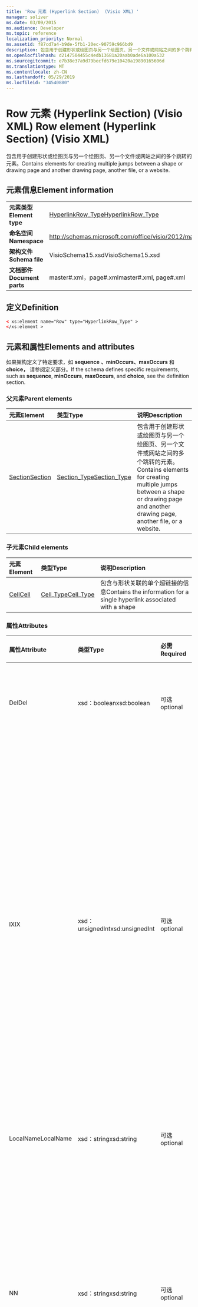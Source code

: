 ```yaml
---
title: 'Row 元素 (Hyperlink Section)  (Visio XML) '
manager: soliver
ms.date: 03/09/2015
ms.audience: Developer
ms.topic: reference
localization_priority: Normal
ms.assetid: f87cd7a4-b9de-5fb1-20ec-90759c966bd9
description: 包含用于创建形状或绘图页与另一个绘图页、另一个文件或网站之间的多个跳转的元素。
ms.openlocfilehash: d2147504455c4edb13681a20aab0ade6a100a532
ms.sourcegitcommit: e7b38e37a9d79becfd679e10420a19890165606d
ms.translationtype: MT
ms.contentlocale: zh-CN
ms.lasthandoff: 05/29/2019
ms.locfileid: "34540880"
---
```

# <a name="row-element-hyperlink-section-visio-xml"></a><span data-ttu-id="bc3d7-103">Row 元素 (Hyperlink Section)  (Visio XML) </span><span class="sxs-lookup"><span data-stu-id="bc3d7-103">Row element (Hyperlink Section) (Visio XML)</span></span>

<span data-ttu-id="bc3d7-104">包含用于创建形状或绘图页与另一个绘图页、另一个文件或网站之间的多个跳转的元素。</span><span class="sxs-lookup"><span data-stu-id="bc3d7-104">Contains elements for creating multiple jumps between a shape or drawing page and another drawing page, another file, or a website.</span></span>
  
## <a name="element-information"></a><span data-ttu-id="bc3d7-105">元素信息</span><span class="sxs-lookup"><span data-stu-id="bc3d7-105">Element information</span></span>

|||
|:-----|:-----|
|<span data-ttu-id="bc3d7-106">**元素类型**</span><span class="sxs-lookup"><span data-stu-id="bc3d7-106">**Element type**</span></span> <br/> |[<span data-ttu-id="bc3d7-107">HyperlinkRow_Type</span><span class="sxs-lookup"><span data-stu-id="bc3d7-107">HyperlinkRow_Type</span></span>](hyperlinkrow_type-complextypevisio-xml.md) <br/> |
|<span data-ttu-id="bc3d7-108">**命名空间**</span><span class="sxs-lookup"><span data-stu-id="bc3d7-108">**Namespace**</span></span> <br/> |http://schemas.microsoft.com/office/visio/2012/main  <br/> |
|<span data-ttu-id="bc3d7-109">**架构文件**</span><span class="sxs-lookup"><span data-stu-id="bc3d7-109">**Schema file**</span></span> <br/> |<span data-ttu-id="bc3d7-110">VisioSchema15.xsd</span><span class="sxs-lookup"><span data-stu-id="bc3d7-110">VisioSchema15.xsd</span></span>  <br/> |
|<span data-ttu-id="bc3d7-111">**文档部件**</span><span class="sxs-lookup"><span data-stu-id="bc3d7-111">**Document parts**</span></span> <br/> |<span data-ttu-id="bc3d7-112">master#.xml，page#.xml</span><span class="sxs-lookup"><span data-stu-id="bc3d7-112">master#.xml, page#.xml</span></span>  <br/> |
   
## <a name="definition"></a><span data-ttu-id="bc3d7-113">定义</span><span class="sxs-lookup"><span data-stu-id="bc3d7-113">Definition</span></span>

```XML
< xs:element name="Row" type="HyperlinkRow_Type" >
</xs:element >
```

## <a name="elements-and-attributes"></a><span data-ttu-id="bc3d7-114">元素和属性</span><span class="sxs-lookup"><span data-stu-id="bc3d7-114">Elements and attributes</span></span>

<span data-ttu-id="bc3d7-115">如果架构定义了特定要求，如 **sequence** **、minOccurs、maxOccurs** 和 **choice，** 请参阅定义部分。</span><span class="sxs-lookup"><span data-stu-id="bc3d7-115">If the schema defines specific requirements, such as **sequence**, **minOccurs**, **maxOccurs**, and **choice**, see the definition section.</span></span> 
  
### <a name="parent-elements"></a><span data-ttu-id="bc3d7-116">父元素</span><span class="sxs-lookup"><span data-stu-id="bc3d7-116">Parent elements</span></span>

|<span data-ttu-id="bc3d7-117">**元素**</span><span class="sxs-lookup"><span data-stu-id="bc3d7-117">**Element**</span></span>|<span data-ttu-id="bc3d7-118">**类型**</span><span class="sxs-lookup"><span data-stu-id="bc3d7-118">**Type**</span></span>|<span data-ttu-id="bc3d7-119">**说明**</span><span class="sxs-lookup"><span data-stu-id="bc3d7-119">**Description**</span></span>|
|:-----|:-----|:-----|
|[<span data-ttu-id="bc3d7-120">Section</span><span class="sxs-lookup"><span data-stu-id="bc3d7-120">Section</span></span>](section-element-sheet_type-complextypevisio-xml.md) <br/> |[<span data-ttu-id="bc3d7-121">Section_Type</span><span class="sxs-lookup"><span data-stu-id="bc3d7-121">Section_Type</span></span>](section_type-complextypevisio-xml.md) <br/> |<span data-ttu-id="bc3d7-122">包含用于创建形状或绘图页与另一个绘图页、另一个文件或网站之间的多个跳转的元素。</span><span class="sxs-lookup"><span data-stu-id="bc3d7-122">Contains elements for creating multiple jumps between a shape or drawing page and another drawing page, another file, or a website.</span></span>  <br/> |
   
### <a name="child-elements"></a><span data-ttu-id="bc3d7-123">子元素</span><span class="sxs-lookup"><span data-stu-id="bc3d7-123">Child elements</span></span>

|<span data-ttu-id="bc3d7-124">**元素**</span><span class="sxs-lookup"><span data-stu-id="bc3d7-124">**Element**</span></span>|<span data-ttu-id="bc3d7-125">**类型**</span><span class="sxs-lookup"><span data-stu-id="bc3d7-125">**Type**</span></span>|<span data-ttu-id="bc3d7-126">**说明**</span><span class="sxs-lookup"><span data-stu-id="bc3d7-126">**Description**</span></span>|
|:-----|:-----|:-----|
|[<span data-ttu-id="bc3d7-127">Cell</span><span class="sxs-lookup"><span data-stu-id="bc3d7-127">Cell</span></span>](cell-element-hyperlink-rowvisio-xml.md) <br/> |[<span data-ttu-id="bc3d7-128">Cell_Type</span><span class="sxs-lookup"><span data-stu-id="bc3d7-128">Cell_Type</span></span>](cell_type-complextypevisio-xml.md) <br/> |<span data-ttu-id="bc3d7-129">包含与形状关联的单个超链接的信息</span><span class="sxs-lookup"><span data-stu-id="bc3d7-129">Contains the information for a single hyperlink associated with a shape</span></span>  <br/> |
   
### <a name="attributes"></a><span data-ttu-id="bc3d7-130">属性</span><span class="sxs-lookup"><span data-stu-id="bc3d7-130">Attributes</span></span>

|<span data-ttu-id="bc3d7-131">**属性**</span><span class="sxs-lookup"><span data-stu-id="bc3d7-131">**Attribute**</span></span>|<span data-ttu-id="bc3d7-132">**类型**</span><span class="sxs-lookup"><span data-stu-id="bc3d7-132">**Type**</span></span>|<span data-ttu-id="bc3d7-133">**必需**</span><span class="sxs-lookup"><span data-stu-id="bc3d7-133">**Required**</span></span>|<span data-ttu-id="bc3d7-134">**描述**</span><span class="sxs-lookup"><span data-stu-id="bc3d7-134">**Description**</span></span>|<span data-ttu-id="bc3d7-135">**可能的值**</span><span class="sxs-lookup"><span data-stu-id="bc3d7-135">**Possible values**</span></span>|
|:-----|:-----|:-----|:-----|:-----|
|<span data-ttu-id="bc3d7-136">Del</span><span class="sxs-lookup"><span data-stu-id="bc3d7-136">Del</span></span>  <br/> |<span data-ttu-id="bc3d7-137">xsd：boolean</span><span class="sxs-lookup"><span data-stu-id="bc3d7-137">xsd:boolean</span></span>  <br/> |<span data-ttu-id="bc3d7-138">可选</span><span class="sxs-lookup"><span data-stu-id="bc3d7-138">optional</span></span>  <br/> |<span data-ttu-id="bc3d7-139">指定是否已删除从主控形状继承的行。</span><span class="sxs-lookup"><span data-stu-id="bc3d7-139">Specifies whether a row that would otherwise be inherited from a master shape has been deleted.</span></span>  <br/> |<span data-ttu-id="bc3d7-140">xsd：boolean 类型的值。</span><span class="sxs-lookup"><span data-stu-id="bc3d7-140">Values of the xsd:boolean type.</span></span>  <br/> |
|<span data-ttu-id="bc3d7-141">IX</span><span class="sxs-lookup"><span data-stu-id="bc3d7-141">IX</span></span>  <br/> |<span data-ttu-id="bc3d7-142">xsd：unsignedInt</span><span class="sxs-lookup"><span data-stu-id="bc3d7-142">xsd:unsignedInt</span></span>  <br/> |<span data-ttu-id="bc3d7-143">可选</span><span class="sxs-lookup"><span data-stu-id="bc3d7-143">optional</span></span>  <br/> |<span data-ttu-id="bc3d7-144">指定行的从 1 开始标识符。</span><span class="sxs-lookup"><span data-stu-id="bc3d7-144">Specifies the one-based identifier for the row.</span></span> <span data-ttu-id="bc3d7-145">它应不唯一，并且大于同一节中的其他标识符。IX 属性仅用于 Character、Connection、Field、FillGradient、Geometry、Layer、LineGradient、Paragraph、Reviewer、Scratch 和 Tabs 部分。</span><span class="sxs-lookup"><span data-stu-id="bc3d7-145">It should be unqiue and greater than other identifiers in the same section.The IX attribute is only used for the Character, Connection, Field, FillGradient, Geometry, Layer, LineGradient, Paragraph, Reviewer, Scratch, and Tabs sections.</span></span> <span data-ttu-id="bc3d7-146">一行只能有一个 IX 或 N 属性。</span><span class="sxs-lookup"><span data-stu-id="bc3d7-146">A row can only have one of the IX or N attributes.</span></span>  <br/> |<span data-ttu-id="bc3d7-147">xsd：unsignedInt 类型的值。</span><span class="sxs-lookup"><span data-stu-id="bc3d7-147">Values of the xsd:unsignedInt type.</span></span>  <br/> |
|<span data-ttu-id="bc3d7-148">LocalName</span><span class="sxs-lookup"><span data-stu-id="bc3d7-148">LocalName</span></span>  <br/> |<span data-ttu-id="bc3d7-149">xsd：string</span><span class="sxs-lookup"><span data-stu-id="bc3d7-149">xsd:string</span></span>  <br/> |<span data-ttu-id="bc3d7-150">可选</span><span class="sxs-lookup"><span data-stu-id="bc3d7-150">optional</span></span>  <br/> |<span data-ttu-id="bc3d7-151">指定行的唯一依赖于语言的名称。</span><span class="sxs-lookup"><span data-stu-id="bc3d7-151">Specifies the unique language-dependent name of the row.</span></span>  <br/> |<span data-ttu-id="bc3d7-152">xsd：string 类型的值。</span><span class="sxs-lookup"><span data-stu-id="bc3d7-152">Values of the xsd:string type.</span></span>  <br/> |
|<span data-ttu-id="bc3d7-153">N</span><span class="sxs-lookup"><span data-stu-id="bc3d7-153">N</span></span>  <br/> |<span data-ttu-id="bc3d7-154">xsd：string</span><span class="sxs-lookup"><span data-stu-id="bc3d7-154">xsd:string</span></span>  <br/> |<span data-ttu-id="bc3d7-155">可选</span><span class="sxs-lookup"><span data-stu-id="bc3d7-155">optional</span></span>  <br/> |<span data-ttu-id="bc3d7-156">指定行的唯一与语言无关的名称。N 属性仅用于 User、Property、Actions、Control、Connection、Hyperlink 和 ActionTag 部分。</span><span class="sxs-lookup"><span data-stu-id="bc3d7-156">Specifies the unique language-independent name of the row.The N attribute is only used for the User, Property, Actions, Control, Connection, Hyperlink, and ActionTag sections.</span></span> <span data-ttu-id="bc3d7-157">一行只能有一个 IX 或 N 属性。</span><span class="sxs-lookup"><span data-stu-id="bc3d7-157">A row can only have one of the IX or N attributes.</span></span>  <br/> |<span data-ttu-id="bc3d7-158">xsd：string 类型的值。</span><span class="sxs-lookup"><span data-stu-id="bc3d7-158">Values of the xsd:string type.</span></span>  <br/> |
|<span data-ttu-id="bc3d7-159">T</span><span class="sxs-lookup"><span data-stu-id="bc3d7-159">T</span></span>  <br/> |<span data-ttu-id="bc3d7-160">xsd：string</span><span class="sxs-lookup"><span data-stu-id="bc3d7-160">xsd:string</span></span>  <br/> |<span data-ttu-id="bc3d7-161">可选</span><span class="sxs-lookup"><span data-stu-id="bc3d7-161">optional</span></span>  <br/> |<span data-ttu-id="bc3d7-162">指定由行表示的几何路径类型，并用于几何可视化。</span><span class="sxs-lookup"><span data-stu-id="bc3d7-162">Specifies the type of the geometric path represented by the row and used in geometry visualization.</span></span> <span data-ttu-id="bc3d7-163">T 属性仅用于"Geometry"内容。</span><span class="sxs-lookup"><span data-stu-id="bc3d7-163">The T attribute is only used for the Geometry section.</span></span>  <br/> |<span data-ttu-id="bc3d7-164">xsd：string 类型的值。</span><span class="sxs-lookup"><span data-stu-id="bc3d7-164">Values of the xsd:string type.</span></span>  <br/> |
   

